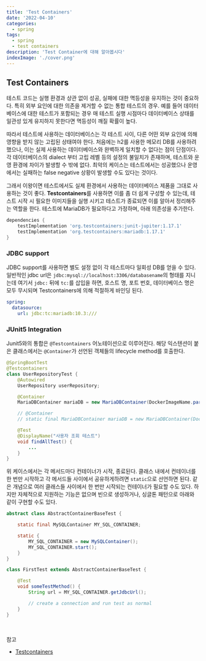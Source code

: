 ```yaml
---
title: 'Test Containers'
date: '2022-04-10'
categories:
  - spring
tags:
  - spring
  - test containers
description: 'Test Container에 대해 알아봅시다'
indexImage: './cover.png'
---
```


## Test Containers  

테스트 코드는 실행 환경과 상관 없이 성공, 실패에 대한 멱등성을 유지하는 것이 중요하다. 
특히 외부 요인에 대한 의존을 제거할 수 없는 통합 테스트의 경우. 
예를 들어 데이터베이스에 대한 테스트가 포함되는 경우 매 테스트 실행 시점마다 데이터베이스 상태를 일관성 있게 유지하지 못한다면 멱등성이 깨질 확률이 높다. 

따라서 테스트에 사용하는 데이터베이스는 각 테스트 사이, 다른 어떤 외부 요인에 의해 영향을 받지 않는 고립된 상태여야 한다. 
처음에는 h2를 사용한 메모리 DB를 사용하려 했으나, 이는 실제 사용하는 데이터베이스와 완벽하게 일치할 수 없다는 점이 단점이다. 
각 데이터베이스의 dialect 부터 고립 레벨 등의 설정의 불일치가 존재하며, 테스트와 운영 환경에 차이가 발생할 수 밖에 없다. 
최악의 케이스는 테스트에서는 성공했으나 운영에서는 실패하는 false negative 상황이 발생할 수도 있다는 것이다. 

그래서 이왕이면 테스트에서도 실제 환경에서 사용하는 데이터베이스 제품을 그대로 사용하는 것이 좋다. 
**Testcontainers**를 사용하면 이를 좀 더 쉽게 구성할 수 있는데, 
테스트 시작 시 필요한 이미지들을 실행 시키고 테스트가 종료되면 이를 알아서 정리해주는 역할을 한다. 
테스트에 MariaDB가 필요하다고 가정하며, 아래 의존성을 추가한다.

``` groovy
dependencies {
    testImplementation 'org.testcontainers:junit-jupiter:1.17.1'
    testImplementation 'org.testcontainers:mariadb:1.17.1'
}
```

### JDBC support

JDBC support를 사용하면 별도 설정 없이 각 테스트마다 일회성 DB를 얻을 수 있다. 일반적인 jdbc url은 ```jdbc:mysql://localhost:3306/databasename```의 형태를 지니는데 여기서 ```jdbc:``` 뒤에 ```tc:```를 삽입을 하면, 호스트 명, 포트 번호, 데이터베이스 명은 모두 무시되며 Testcontainers에 의해 적절하게 바인딩 된다.

``` yml
spring:
  datasource:
    url: jdbc:tc:mariadb:10.3:///
```

### JUnit5 Integration  

Junit5와의 통합은 ```@Testcontainers``` 어노테이션으로 이루어진다. 
해당 익스텐션이 붙은 클래스에서는 ```@Container```가 선언된 객체들의 lifecycle method를 호출한다. 

``` java
@SpringBootTest
@Testcontainers
class UserRepositoryTest {
    @Autowired
    UserRepository userRepository;

    @Container
    MariaDBContainer mariaDB = new MariaDBContainer(DockerImageName.parse("mariadb:10.5"));

    // @Container
    // static final MariaDBContainer mariaDB = new MariaDBContainer(DockerImageName.parse("mariadb:10.5"));

    @Test
    @DisplayName("사용자 조회 테스트")
    void findAllTest() {
        ...
    }
}
```

위 케이스에서는 각 메서드마다 컨테이너가 시작, 종료된다. 
클래스 내에서 컨테이너를 한 번만 시작하고 각 메서드들 사이에서 공유하게하려면 ```static```으로 선언하면 된다. 
같은 개념으로 여러 클래스들 사이에서 한 번만 시작되는 컨테이너가 필요할 수도 있다. 
하지만 자체적으로 지원하는 기능은 없으며 빈으로 생성하거나, 싱글톤 패턴으로 아래와 같이 구현할 수도 있다. 

``` java
abstract class AbstractContainerBaseTest {

    static final MySQLContainer MY_SQL_CONTAINER;

    static {
        MY_SQL_CONTAINER = new MySQLContainer();
        MY_SQL_CONTAINER.start();
    }
}

class FirstTest extends AbstractContainerBaseTest {

    @Test
    void someTestMethod() {
        String url = MY_SQL_CONTAINER.getJdbcUrl();

        // create a connection and run test as normal
    }
}
```

<br/>

참고  
- [Testcontainers](https://www.testcontainers.org/)